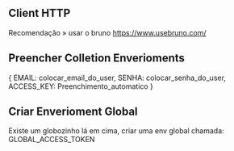 ## Client HTTP

Recomendação » usar o bruno
https://www.usebruno.com/

## Preencher Colletion Enverioments

{
EMAIL: colocar_email_do_user,
SENHA: colocar_senha_do_user,
ACCESS_KEY: Preenchimento_automatico
}

## Criar Enverioment Global

Existe um globozinho lá em cima, criar uma env global chamada: GLOBAL_ACCESS_TOKEN
